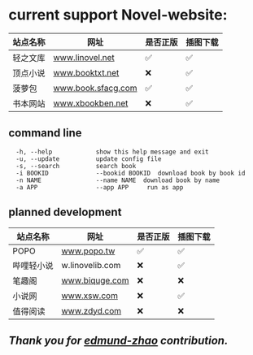# current support Novel-website:

| 站点名称 | 网址                 | 是否正版 | 插图下载 |
|------|--------------------|------|------|
| 轻之文库 | www.linovel.net    | ✅    | ✅    |
| 顶点小说 | www.booktxt.net    | ❌    | ✅    |
| 菠萝包  | www.book.sfacg.com | ✅    | ✅    |
| 书本网站 | www.xbookben.net   | ❌    | ✅    |

## command line

``` 
  -h, --help            show this help message and exit
  -u, --update          update config file
  -s, --search          search book
  -i BOOKID             --bookid BOOKID  download book by book id
  -n NAME               --name NAME  download book by name
  -a APP                --app APP     run as app

```

## planned development

| 站点名称  | 网址              | 是否正版 | 插图下载 |
|-------|-----------------|------|------|
| POPO  | www.popo.tw     | ✅    | ✅    |
| 哔哩轻小说 | w.linovelib.com | ❌    | ✅    |
| 笔趣阁   | www.biquge.com  | ❌    | ❌    |
| 小说网   | www.xsw.com     | ❌    | ✅    |
| 值得阅读  | www.zdyd.com    | ❌    | ❌    |

## _Thank you for [edmund-zhao](https://github.com/edmund-zhao/les-novel) contribution._
